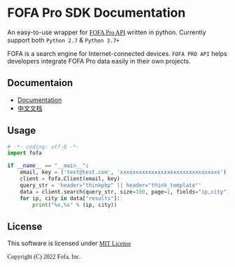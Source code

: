 # FOFA Pro SDK Documentation

An easy-to-use wrapper for <a href="https://fofa.info/api"><font face="menlo">FOFA Pro API</font></a> written in python. Currently support both `Python 2.7` & `Python 3.7+`

FOFA is a search engine for Internet-connected devices. `FOFA PRO API` helps developers integrate FOFA Pro data easily in their own projects.

## Documentaion
- <a href="./docs/README_EN.md"> Documentation </a>
- <a href="./docs/README_CN.md"> 中文文档 </a>

## Usage   
``` python
# -*- coding: utf-8 -*-
import fofa

if __name__ == "__main__":
    email, key = ('test@test.com', 'xxxxxxxxxxxxxxxxxxxxxxxxxxxxxxxx')  
    client = fofa.Client(email, key)               
    query_str = 'header="thinkphp" || header="think_template"'                           
    data = client.search(query_str, size=100, page=1, fields="ip,city") 
    for ip, city in data["results"]:
        print("%s,%s" % (ip, city))          
```
## License
This software is licensed under <a href="https://opensource.org/licenses/mit"><font face="menlo">MIT License</a>

Copyright (C) 2022 Fofa, Inc.
